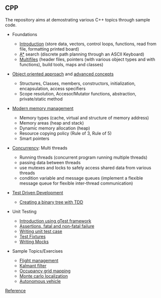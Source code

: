 ## CPP
The repository aims at demostrating various C++ topics through sample code.

* Foundations
   - [Introduction](/Fundamentals/) (store data, vectors, control loops, functions, read from file, formatting printed board)
   - [A*](/A_Star/) search (discrete path planning through an ASCII Keyboard)
   - [Multifiles](/Multi_file/) (header files, pointers (with various object types and with functions), build tools, maps and classes)

* [Object oriented approach](/class/) and [advanced concepts](/Advanced_OOP/)
   - Structures, Classes, members, constructors, initialization, encapsulation, access specifiers
   - Scope resolution, Accesor/Mutator functions, abstraction, private/static method
 
* [Modern memory management](/Memory_Management/)
   - Memory types (cache, virtual and structure of memory address)
   - Memory areas (heap and stack)
   - Dynamic memory allocation (heap)
   - Resource copying policy (Rule of 3, Rule of 5)
   - Smart pointers

* [Concurrency](/Concurrency/): Multi threads
   - Running threads (concurrent program running multiple threads)
   - passing data between threads
   - use mutexes and locks to safely access shared data from various threads
   - condition variable and message queues (implement a flexible message queue for flexible inter-thread communication)

* [Test Driven Development](/TDD/)
   - [Creating a binary tree with TDD](https://www.youtube.com/watch?v=pkdwtRAUIkE)

* Unit Testing
   - [Introduction using gTest framework](https://www.youtube.com/watch?v=nbFXI9SDfbk&list=PLvWTmpiyQGNYTqDr9_BF1hPCtdCr7VHAZ&index=2)
   - [Assertions, fatal and non-fatal failure](https://www.youtube.com/watch?v=nbFXI9SDfbk&list=PLvWTmpiyQGNYTqDr9_BF1hPCtdCr7VHAZ&index=2)
   - [Writing unit test case](https://www.youtube.com/watch?v=x5_UxQ9wrH4&list=PLvWTmpiyQGNYTqDr9_BF1hPCtdCr7VHAZ&index=3)
   - [Test Fixtures](https://www.youtube.com/watch?v=d_hZGBQrXcA&list=PLvWTmpiyQGNYTqDr9_BF1hPCtdCr7VHAZ&index=4)
   - [Writing Mocks](https://www.youtube.com/watch?v=dLB2aDasVTg&list=PLvWTmpiyQGNYTqDr9_BF1hPCtdCr7VHAZ&index=5)

* Sample Topics/Exercises
   - [Flight management](/Sample/Flight_Management/)
   - [Kalmant filter](/Sample/Kalman_Filter/)
   - [Occupancy grid mapping](/Sample/Occupancy_grid_mapping/)
   - [Monte carlo localization](/Sample/MCL/)
   - [Autonomous vehicle](/Sample/More/Autonomous_Vehicle.cpp)

[Reference](https://www.udacity.com/course/c-plus-plus-nanodegree--nd213)